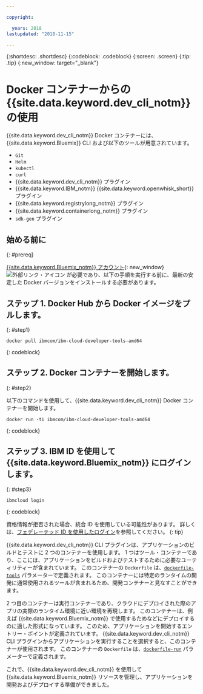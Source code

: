 ```yaml
---

copyright:

  years: 2018
lastupdated: "2018-11-15"

---
```


{:shortdesc: .shortdesc}
{:codeblock: .codeblock}
{:screen: .screen}
{:tip: .tip}
{:new_window: target="_blank"}

# Docker コンテナーからの {{site.data.keyword.dev_cli_notm}} の使用

{{site.data.keyword.dev_cli_notm}} Docker コンテナーには、{{site.data.keyword.Bluemix}} CLI および以下のツールが用意されています。

* `Git`
* `Helm`
* `kubectl`
* `curl`
* {{site.data.keyword.dev_cli_notm}} プラグイン
* {{site.data.keyword.IBM_notm}} {{site.data.keyword.openwhisk_short}} プラグイン
* {{site.data.keyword.registrylong_notm}} プラグイン
* {{site.data.keyword.containerlong_notm}} プラグイン
* `sdk-gen` プラグイン

## 始める前に
{: #prereq}

[{{site.data.keyword.Bluemix_notm}} アカウント](https://console.bluemix.net/){: new_window} ![外部リンク・アイコン](../../../icons/launch-glyph.svg "外部リンク・アイコン") が必要であり、以下の手順を実行する前に、最新の安定した Docker バージョンをインストールする必要があります。

## ステップ 1. Docker Hub から Docker イメージをプルします。
{: #step1}

```
docker pull ibmcom/ibm-cloud-developer-tools-amd64
```
{: codeblock}

## ステップ 2. Docker コンテナーを開始します。
{: #step2}

以下のコマンドを使用して、{{site.data.keyword.dev_cli_notm}} Docker コンテナーを開始します。

```
docker run -ti ibmcom/ibm-cloud-developer-tools-amd64
```
{: codeblock}

## ステップ 3. IBM ID を使用して {{site.data.keyword.Bluemix_notm}} にログインします。
{: #step3}

```
ibmcloud login
```
{: codeblock}


資格情報が拒否された場合、統合 ID を使用している可能性があります。 詳しくは、[フェデレーテッド ID を使用したログイン](/docs/iam/login_fedid.html#federated_id)を参照してください。
{: tip}

{{site.data.keyword.dev_cli_notm}} CLI プラグインは、アプリケーションのビルドとテストに 2 つのコンテナーを使用します。 1 つはツール・コンテナーであり、ここには、アプリケーションをビルドおよびテストするために必要なユーティリティーが含まれています。 このコンテナーの `Dockerfile` は、[`dockerfile-tools`](/docs/cli/idt/commands.html#command-parameters) パラメーターで定義されます。 このコンテナーには特定のランタイムの開発に通常使用されるツールが含まれるため、開発コンテナーと見なすことができます。

2 つ目のコンテナーは実行コンテナーであり、クラウドにデプロイされた際のアプリの実際のランタイム環境に近い環境を再現します。 このコンテナーは、例えば {{site.data.keyword.Bluemix_notm}} で使用するためなどにデプロイするのに適した形式になっています。 このため、アプリケーションを開始するエントリー・ポイントが定義されています。 {{site.data.keyword.dev_cli_notm}} CLI プラグインからアプリケーションを実行することを選択すると、このコンテナーが使用されます。 このコンテナーの `Dockerfile` は、[`dockerfile-run`](/docs/cli/idt/commands.html#run-parameters) パラメーターで定義されます。

これで、{{site.data.keyword.dev_cli_notm}} を使用して {{site.data.keyword.Bluemix_notm}} リソースを管理し、アプリケーションを開発およびデプロイする準備ができました。
